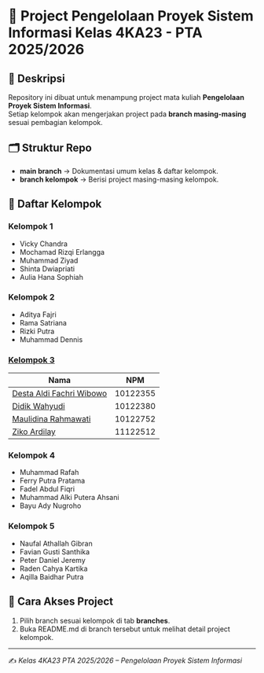 # 📘 Project Pengelolaan Proyek Sistem Informasi Kelas **4KA23** - PTA 2025/2026  

## 📌 Deskripsi
Repository ini dibuat untuk menampung project mata kuliah **Pengelolaan Proyek Sistem Informasi**.  
Setiap kelompok akan mengerjakan project pada **branch masing-masing** sesuai pembagian kelompok.  

## 🗂️ Struktur Repo
- **main branch** → Dokumentasi umum kelas & daftar kelompok.  
- **branch kelompok** → Berisi project masing-masing kelompok.  

## 👥 Daftar Kelompok
### Kelompok 1
- Vicky Chandra
- Mochamad Rizqi Erlangga
- ⁠Muhammad Ziyad
- Shinta Dwiapriati
- Aulia Hana Sophiah

### Kelompok 2
- Aditya Fajri 
- ⁠Rama Satriana
- ⁠Rizki Putra
- Muhammad Dennis

### [Kelompok 3](https://github.com/aditdit11/4KA23-PTA2526/tree/Kelompok-3)
| Nama | NPM |
|------|--------------|
| [Desta Aldi Fachri Wibowo](https://github.com/sickpeoples) | 10122355 |
| [Didik Wahyudi](https://github.com/zysyper) | 10122380 |
| [Maulidina Rahmawati](https://github.com/maaulidna) | 10122752 |
| [Ziko Ardilay](https://github.com/zikoard) | 11122512 |

### Kelompok 4
- Muhammad Rafah
- Ferry Putra Pratama
- Fadel Abdul Fiqri
- Muhammad Alki Putera Ahsani
- Bayu Ady Nugroho

### Kelompok 5
- ⁠Naufal Athallah Gibran
- Favian Gusti Santhika
- ⁠Peter Daniel Jeremy
- Raden Cahya Kartika 
- Aqilla Baidhar Putra  

## 🚀 Cara Akses Project
1. Pilih branch sesuai kelompok di tab **branches**.  
2. Buka README.md di branch tersebut untuk melihat detail project kelompok.  

---

✍️ *Kelas 4KA23 PTA 2025/2026 – Pengelolaan Proyek Sistem Informasi*

